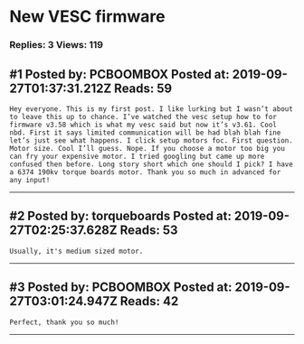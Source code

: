 # New VESC firmware

### Replies: 3 Views: 119

## \#1 Posted by: PCBOOMBOX Posted at: 2019-09-27T01:37:31.212Z Reads: 59

```
Hey everyone. This is my first post. I like lurking but I wasn’t about to leave this up to chance. I’ve watched the vesc setup how to for firmware v3.58 which is what my vesc said but now it’s v3.61. Cool nbd. First it says limited communication will be had blah blah fine let’s just see what happens. I click setup motors foc. First question. Motor size. Cool I’ll guess. Nope. If you choose a motor too big you can fry your expensive motor. I tried googling but came up more confused then before. Long story short which one should I pick? I have a 6374 190kv torque boards motor. Thank you so much in advanced for any input!
```

---
## \#2 Posted by: torqueboards Posted at: 2019-09-27T02:25:37.628Z Reads: 53

```
Usually, it's medium sized motor.
```

---
## \#3 Posted by: PCBOOMBOX Posted at: 2019-09-27T03:01:24.947Z Reads: 42

```
Perfect, thank you so much!
```

---
